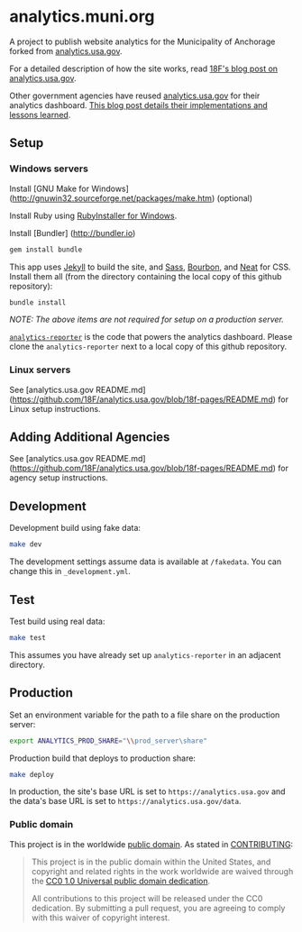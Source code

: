 analytics.muni.org
==================

A project to publish website analytics for the Municipality of Anchorage forked from [analytics.usa.gov](https://github.com/18F/analytics.usa.gov).

For a detailed description of how the site works, read [18F's blog post on analytics.usa.gov](https://18f.gsa.gov/2015/03/19/how-we-built-analytics-usa-gov/).

Other government agencies have reused [analytics.usa.gov](https://github.com/18F/analytics.usa.gov) for their analytics dashboard. [This blog post details their implementations and lessons learned](https://18f.gsa.gov/2016/01/05/tips-for-adapting-analytics-usa-gov/).  

## Setup

### Windows servers

Install [GNU Make for Windows] (http://gnuwin32.sourceforge.net/packages/make.htm) (optional)

Install Ruby using [RubyInstaller for Windows](http://rubyinstaller.org/).

Install [Bundler] (http://bundler.io)

```bash
gem install bundle
```

This app uses [Jekyll](http://jekyllrb.com) to build the site, and [Sass](http://sass-lang.com/), [Bourbon](http://bourbon.io), and [Neat](http://neat.bourbon.io) for CSS. Install them all (from the directory containing the local copy of this github repository):

```bash
bundle install
```

*NOTE: The above items are not required for setup on a production server.*

[`analytics-reporter`](https://github.com/MunicipalityOfAnchorage/analytics-reporter) is the code that powers the analytics dashboard.
Please clone the `analytics-reporter` next to a local copy of this github repository.

### Linux servers

See [analytics.usa.gov README.md] (https://github.com/18F/analytics.usa.gov/blob/18f-pages/README.md) for Linux setup instructions.

## Adding Additional Agencies

See [analytics.usa.gov README.md] (https://github.com/18F/analytics.usa.gov/blob/18f-pages/README.md) for agency setup instructions.

## Development

Development build using fake data:

```bash
make dev
```

The development settings assume data is available at `/fakedata`. You can change this in `_development.yml`.

## Test

Test build using real data:

```bash
make test
```

This assumes you have already set up `analytics-reporter` in an adjacent directory.

## Production

Set an environment variable for the path to a file share on the production server:

```bash
export ANALYTICS_PROD_SHARE="\\prod_server\share"
```

Production build that deploys to production share:

```bash
make deploy
```

In production, the site's base URL is set to `https://analytics.usa.gov` and the data's base URL is set to `https://analytics.usa.gov/data`.

### Public domain

This project is in the worldwide [public domain](LICENSE.md). As stated in [CONTRIBUTING](CONTRIBUTING.md):

> This project is in the public domain within the United States, and copyright and related rights in the work worldwide are waived through the [CC0 1.0 Universal public domain dedication](https://creativecommons.org/publicdomain/zero/1.0/).
>
> All contributions to this project will be released under the CC0 dedication. By submitting a pull request, you are agreeing to comply with this waiver of copyright interest.
